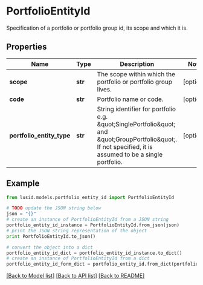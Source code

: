 # PortfolioEntityId

Specification of a portfolio or portfolio group id, its scope and which it is.

## Properties
Name | Type | Description | Notes
------------ | ------------- | ------------- | -------------
**scope** | **str** | The scope within which the portfolio or portfolio group lives. | [optional] 
**code** | **str** | Portfolio name or code. | [optional] 
**portfolio_entity_type** | **str** | String identifier for portfolio e.g. \&quot;SinglePortfolio\&quot; and \&quot;GroupPortfolio\&quot;. If not specified, it is assumed to be a single portfolio. | [optional] 

## Example

```python
from lusid.models.portfolio_entity_id import PortfolioEntityId

# TODO update the JSON string below
json = "{}"
# create an instance of PortfolioEntityId from a JSON string
portfolio_entity_id_instance = PortfolioEntityId.from_json(json)
# print the JSON string representation of the object
print PortfolioEntityId.to_json()

# convert the object into a dict
portfolio_entity_id_dict = portfolio_entity_id_instance.to_dict()
# create an instance of PortfolioEntityId from a dict
portfolio_entity_id_form_dict = portfolio_entity_id.from_dict(portfolio_entity_id_dict)
```
[[Back to Model list]](../README.md#documentation-for-models) [[Back to API list]](../README.md#documentation-for-api-endpoints) [[Back to README]](../README.md)


